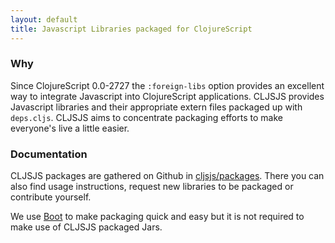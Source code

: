 ```yaml
---
layout: default
title: Javascript Libraries packaged for ClojureScript
---
```


### Why

Since ClojureScript 0.0-2727 the `:foreign-libs` option provides an
excellent way to integrate Javascript into ClojureScript
applications. CLJSJS provides Javascript libraries and their
appropriate extern files packaged up with `deps.cljs`. CLJSJS aims to
concentrate packaging efforts to make everyone's live a little easier.

### Documentation

CLJSJS packages are gathered on Github in
[cljsjs/packages][packages-repo].  There you can also find usage
instructions, request new libraries to be packaged or contribute
yourself.

We use [Boot][boot] to make packaging quick and easy but it is not
required to make use of CLJSJS packaged Jars.

[boot]: https://github.com/boot-clj/boot
[externs]: https://developers.google.com/closure/compiler/docs/api-tutorial3
[reagent-template]: https://github.com/reagent-project/reagent-template/blob/master/src/leiningen/new/reagent/resources/templates/index.html#L11-L19
[chestnut-devmode]: https://github.com/plexus/chestnut/blob/ae3140e76a145aa2275cc9b056d8dbc0a738794c/src/leiningen/new/chestnut/src/clj/chestnut/dev.clj#L10-L15
[mies-om-template]: https://github.com/swannodette/mies-om/blob/master/src/leiningen/new/mies_om/index.html#L4-L7
[boot-cljsjs]: https://github.com/cljsjs/boot-cljsjs
[react-build]: https://github.com/cljsjs/packages/blob/master/react/build.boot
[cljsjs-org]: https://github.com/cljsjs
[packages-repo]: https://github.com/cljsjs/packages
